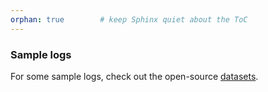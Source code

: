 ```yaml
---
orphan: true        # keep Sphinx quiet about the ToC
---
```


### Sample logs

For some sample logs, check out the open-source [datasets](../resources-datasets).
